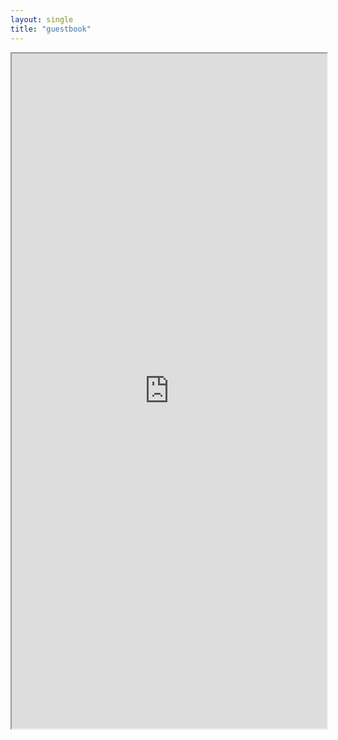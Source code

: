 ```yaml
---
layout: single
title: "guestbook"
---
```


<p><iframe src="https://gist.github.com/file8888/0e4da6bfd6ef19215797f23cbf4009d0" style="width: 100%; height:1080px;" ></iframe></p>
